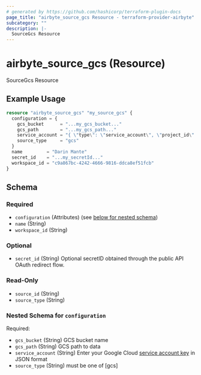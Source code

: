 ```yaml
---
# generated by https://github.com/hashicorp/terraform-plugin-docs
page_title: "airbyte_source_gcs Resource - terraform-provider-airbyte"
subcategory: ""
description: |-
  SourceGcs Resource
---
```


# airbyte_source_gcs (Resource)

SourceGcs Resource

## Example Usage

```terraform
resource "airbyte_source_gcs" "my_source_gcs" {
  configuration = {
    gcs_bucket      = "...my_gcs_bucket..."
    gcs_path        = "...my_gcs_path..."
    service_account = "{ \"type\": \"service_account\", \"project_id\": YOUR_PROJECT_ID, \"private_key_id\": YOUR_PRIVATE_KEY, ... }"
    source_type     = "gcs"
  }
  name         = "Darin Mante"
  secret_id    = "...my_secretId..."
  workspace_id = "c9a867bc-4242-4666-9816-ddca8ef51fcb"
}
```

<!-- schema generated by tfplugindocs -->
## Schema

### Required

- `configuration` (Attributes) (see [below for nested schema](#nestedatt--configuration))
- `name` (String)
- `workspace_id` (String)

### Optional

- `secret_id` (String) Optional secretID obtained through the public API OAuth redirect flow.

### Read-Only

- `source_id` (String)
- `source_type` (String)

<a id="nestedatt--configuration"></a>
### Nested Schema for `configuration`

Required:

- `gcs_bucket` (String) GCS bucket name
- `gcs_path` (String) GCS path to data
- `service_account` (String) Enter your Google Cloud <a href="https://cloud.google.com/iam/docs/creating-managing-service-account-keys#creating_service_account_keys">service account key</a> in JSON format
- `source_type` (String) must be one of [gcs]


